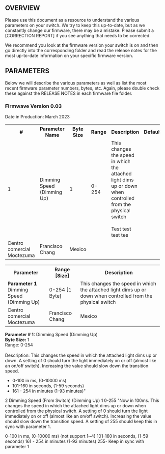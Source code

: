 ## OVERVIEW
Please use this document as a resource to understand the various parameters on your switch. We try to keep this up-to-date, but as we constantly change our firmware, there may be a mistake. Please submit a [CORRECTION REPORT] if you see anything that needs to be corrected.

We recommend you look at the firmware version your switch is on and then go directly into the corresponding folder and read the release notes for the most up-to-date information on your specific firmware version.

## PARAMETERS
Below we will describe the various parameters as well as list the most recent firmware parameter numbers, bytes, etc. Again, please double check these against the RELEASE NOTES in each firmware file folder.

### Firmwave Version 0.03
Date in Production: March 2023

<table>
  <tr>
    <th>#</th>
    <th>Parameter Name</th>
    <th>Byte Size</th>
    <th>Range</th>
    <th>Description</th>
    <th>Default</th>
  </tr>
  <tr>
    <td>1</td>
    <td>Dimming Speed (Dimming Up)</td>
    <td>1</td>
    <td>0-254</td>
    <td>This changes the speed in which the attached light dims up or down when controlled from the physical switch
      <br><br>
      Test test test tes
  </tr>
  <tr>
    <td>Centro comercial Moctezuma</td>
    <td>Francisco Chang</td>
    <td>Mexico</td>
  </tr>
</table>



<table>
  <tr>
    <th>Parameter</th>
    <th>Range [Size]</th>
    <th>Description</th>
  </tr>
  <tr>
    <td><strong>Parameter 1</strong> <br/> Dimming Speed (Dimming Up)</td>
    <td>0-254 [1 Byte]</td>
    <td>This changes the speed in which the attached light dims up or down when controlled from the physical switch</td>
  </tr>
  <tr>
    <td>Centro comercial Moctezuma</td>
    <td>Francisco Chang</td>
    <td>Mexico</td>
  </tr>
</table>



<b>Parameter # 1:</b>	Dimming Speed (Dimming Up)
<br>
<b>Byte Size:</b> 1	
<br>
Range: 0-254	
<br>
Description: This changes the speed in which the attached light dims up or down. A setting of 0 should turn the light immediately on or off (almost like an on/off switch). Increasing the value should slow down the transition speed.
<ul>
  <li>0-100 in ms, (0-10000 ms)</li>
  <li>101-160 in seconds, (1-59 seconds)</li>
  <li>161 - 254 in minutes (1-93 minutes)"</li>
</ul>

2	Dimming Speed (From Switch) (Dimming Up)	1	0-255	"Now in 100ms. This changes the speed in which the attached light dims up or down when controlled from the physical switch. A setting of 0 should turn the light immediately on or off (almost like an on/off switch). Increasing the value should slow down the transition speed. A setting of 255 should keep this in sync with parameter 1.

0-100 in ms, (0-10000 ms) (not support 1~4)
101-160 in seconds, (1-59 seconds)
161 - 254 in minutes (1-93 minutes)
255- Keep in sync with parameter 1
